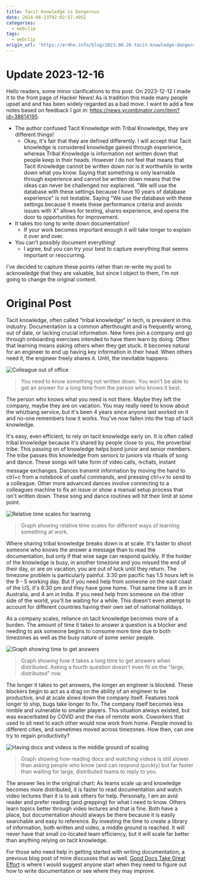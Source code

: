 ```yaml
---
title: Tacit Knowledge is Dangerous
date: 2024-08-23T02:02:57.495Z
categories:
  - webclip
tags:
  - webclip
origin_url: 'https://er4hn.info/blog/2023.08.26-tacit-knowledge-dangerous/'
---
```


# Update 2023-12-16

Hello readers, some minor clarifications to this post. On 2023-12-12 I made it to the front page of Hacker News! As is tradition this made many people upset and and has been widely regarded as a bad move. I want to add a few notes based on feedback I got in: <https://news.ycombinator.com/item?id=38614195>.

* The author confused Tacit Knowledge with Tribal Knowledge, they are different things!
  * Okay, it's fair that they are defined differently. I will accept that Tacit knowledge is considered knowledge gained through experience, whereas Tribal Knowledge is information not written down that people keep in their heads. However I do not feel that means that Tacit Knowledge cannot be written down nor is it worthwhile to write down what you know. Saying that something is only learnable through experience and cannot be written down means that the ideas can never be challenged nor explained. "We will use the database with these settings because I have 10 years of database experience" is not testable. Saying "We use the database with these settings because it meets these performance criteria and avoids issues with X" allows for testing, shares experience, and opens the door to opportunities for improvement.
* It takes too long to write down documentation!
  * If your work becomes important enough it will take longer to explain it over and over.
* You can't possibly document everything!
  * I agree, but you can try your best to capture everything that seems important or reoccurring.

I've decided to capture these points rather than re-write my post to acknowledge that they are valuable, but since I object to them, I'm not going to change the original content.

# Original Post

Tacit knowledge, often called "tribal knowledge" in tech, is prevalent in this industry. Documentation is a common afterthought and is frequently wrong, out of date, or lacking crucial information. New hires join a company and go through onboarding exercises intended to have them learn by doing. Often that learning means asking others when they get stuck. It becomes natural for an engineer to end up having key information in their head. When others need it, the engineer freely shares it. Until, the inevitable happens.

![Colleague out of office](https://er4hn.info/blog/2023.08.26-tacit-knowledge-dangerous/out_of_office.png)

> You need to know something not written down. You won't be able to get an answer for a long time from the person who knows it best.

The person who knows what you need is not there. Maybe they left the company, maybe they are on vacation. You may really need to know about the whizbang service, but it's been 4 years since anyone last worked on it and no-one remembers how it works. You've now fallen into the trap of tacit knowledge.

It's easy, even efficient, to rely on tacit knowledge early on. It is often called tribal knowledge because it's shared by people close to you, the proverbial tribe. This passing on of knowledge helps bond junior and senior members. The tribe passes this knowledge from seniors to juniors via rituals of song and dance. These songs will take form of video calls, ☕chats, instant message exchanges. Dances transmit information by moving the hand to ctrl+c from a notebook of useful commands, and pressing ctrl+v to send to a colleague. Other more advanced dances involve connecting to a colleagues machine to fix an issue or show a manual setup process that isn't written down. These song and dance routines will hit their limit at some point.

![Relative time scales for learning](https://er4hn.info/blog/2023.08.26-tacit-knowledge-dangerous/graph_relative_time.png)

> Graph showing relative time scales for different ways of learning something at work.

Where sharing tribal knowledge breaks down is at scale. It's faster to shoot someone who knows the answer a message than to read the documentation, but only if that wise sage can respond quickly. If the holder of the knowledge is busy, in another timezone and you missed the end of their day, or are on vacation, you are out of luck until they return. The timezone problem is particularly painful. 3:30 pm pacific has 1.5 hours left in the 9 - 5 working day. But if you need help from someone on the east coast of the US, it's 6:30 pm and they have gone home. That same time is 8 am in Australia, and 4 am in India. If you need help from someone on the other side of the world, you'll be waiting for a while. This doesn't even attempt to account for different countries having their own set of national holidays.

As a company scales, reliance on tacit knowledge becomes more of a burden. The amount of time it takes to answer a question is a blocker and needing to ask someone begins to consume more time due to both timezones as well as the busy nature of some senior people.

![Graph showing time to get answers](https://er4hn.info/blog/2023.08.26-tacit-knowledge-dangerous/graph_getting_answers.png)

> Graph showing how it takes a long time to get answers when distributed. Asking a fourth question doesn't even fit on the "large, distributed" row.

The longer it takes to get answers, the longer an engineer is blocked. These blockers begin to act as a drag on the ability of an engineer to be productive, and at scale slows down the company itself. Features took longer to ship, bugs take longer to fix. The company itself becomes less nimble and vulnerable to smaller players. This situation always existed, but was exacerbated by COVID and the rise of remote work. Coworkers that used to sit next to each other would now work from home. People moved to different cities, and sometimes moved across timezones. How then, can one try to regain productivity?

![Having docs and videos is the middle ground of scaling](https://er4hn.info/blog/2023.08.26-tacit-knowledge-dangerous/scaling_middle_ground.png)

> Graph showing how reading docs and watching videos is still slower than asking people who know (and can respond quickly) but far faster than waiting for large, distributed teams to reply to you.

The answer lies in the original chart: As teams scale up and knowledge becomes more distributed, it is faster to read documentation and watch video lectures than it is to ask others for help. Personally, I am an avid reader and prefer reading (and grepping) for what I need to know. Others learn topics better through video lectures and that is fine. Both have a place, but documentation should always be there because it is easily searchable and easy to reference. By investing the time to create a library of information, both written and video, a middle ground is reached. It will never have that small co-located team efficiency, but it will scale far better than anything relying on tacit knowledge.

For those who need help in getting started with writing documentation, a previous blog post of mine discusses that as well. [Good Docs Take Great Effort](https://er4hn.info/blog/2023.07.22-good_docs_great_effort/index.md) is where I would suggest anyone start when they need to figure out how to write documentation or see where they may improve.
